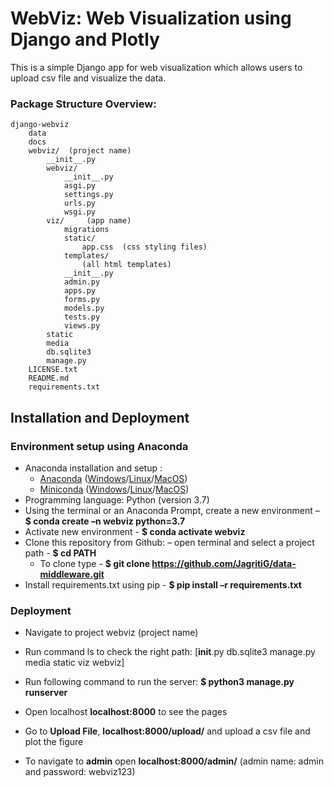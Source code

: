 # WebViz: Web Visualization using Django and Plotly
This is a simple Django app for web visualization which allows users to upload csv file and visualize the data. 

### Package Structure Overview:
    django-webviz
        data
        docs
        webviz/  (project name)
            __init__.py
            webviz/
                __init__.py
                asgi.py
                settings.py
                urls.py
                wsgi.py
            viz/     (app name)
                migrations
                static/
                    app.css  (css styling files)
                templates/
                    (all html templates)
                __init__.py
                admin.py
                apps.py
                forms.py
                models.py
                tests.py
                views.py               
            static
            media
            db.sqlite3
            manage.py
        LICENSE.txt
        README.md
        requirements.txt    

## Installation and Deployment

### Environment setup using Anaconda
- Anaconda installation and setup :
    - [Anaconda](https://docs.anaconda.com/anaconda/navigator/install/) ([Windows](https://docs.anaconda.com/anaconda/install/windows/)/[Linux](https://docs.anaconda.com/anaconda/install/linux/)/[MacOS](https://docs.anaconda.com/anaconda/install/mac-os/))
    - [Miniconda](https://docs.conda.io/en/latest/miniconda.html) ([Windows](https://docs.conda.io/en/latest/miniconda.html#windows-installers)/[Linux](https://docs.conda.io/en/latest/miniconda.html#linux-installers)/[MacOS](https://docs.conda.io/en/latest/miniconda.html#macosx-installers))
- Programming language: Python (version 3.7)
- Using the terminal or an Anaconda Prompt, create a new environment – **$ conda create –n webviz python=3.7**
- Activate new environment - **$ conda activate  webviz**
- Clone this repository from Github:
    – open terminal and select a project path - **$ cd PATH**
    - To clone type - **$ git clone https://github.com/JagritiG/data-middleware.git**
- Install requirements.txt  using pip - **$ pip install –r requirements.txt**

        
### Deployment
- Navigate to project webviz  (project name)
- Run command ls to check the right path: 
[__init__.py  db.sqlite3  manage.py  media  static  viz  webviz]
- Run following command to run the server:
    **$ python3 manage.py runserver** 
    
- Open localhost **localhost:8000** to see the pages
- Go to **Upload File**, **localhost:8000/upload/** and upload a csv file and plot the figure
- To navigate to **admin** open **localhost:8000/admin/** 
(admin name: admin and password: webviz123)


